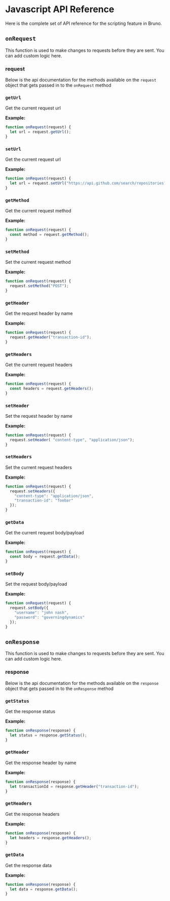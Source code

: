 # Javascript API Reference

Here is the complete set of API reference for the scripting feature in Bruno.

## `onRequest`
This function is used to make changes to requests before they are sent. You can add custom logic here.

### request
Below is the api documentation for the methods available on the `request` object that gets passed in to the `onRequest` method

### `getUrl`
Get the current request url

**Example:**
```javascript
function onRequest(request) {
  let url = request.getUrl();
}
```

### `setUrl`
Get the current request url

**Example:**
```javascript
function onRequest(request) {
  let url = request.setUrl("https://api.github.com/search/repositories?q=vue&order=desc&per_page=10");
}
```

### `getMethod`
Get the current request method

**Example:**
```javascript
function onRequest(request) {
  const method = request.getMethod();
}
```

### `setMethod`
Set the current request method

**Example:**
```javascript
function onRequest(request) {
  request.setMethod("POST");
}
```

### `getHeader`
Get the request header by name

**Example:**
```javascript
function onRequest(request) {
  request.getHeader("transaction-id");
}
```

### `getHeaders`
Get the current request headers

**Example:**
```javascript
function onRequest(request) {
  const headers = request.getHeaders();
}
```

### `setHeader`
Set the request header by name

**Example:**
```javascript
function onRequest(request) {
  request.setHeader( "content-type", "application/json");
}
```

### `setHeaders`
Set the current request headers

**Example:**
```javascript
function onRequest(request) {
  request.setHeaders({
    "content-type": "application/json",
    "transaction-id": "foobar"
  });
}
```

### `getData`
Get the current request body/payload

**Example:**
```javascript
function onRequest(request) {
  const body = request.getData();
}
```

### `setBody`
Set the request body/payload

**Example:**
```javascript
function onRequest(request) {
  request.setBody({
    "username": "john nash",
    "password": "governingdynamics"
  });
}
```
## `onResponse`
This function is used to make changes to requests before they are sent. You can add custom logic here.

### response
Below is the api documentation for the methods available on the `response` object that gets passed in to the `onResponse` method

### `getStatus`
Get the response status

**Example:**
```javascript
function onResponse(response) {
  let status = response.getStatus();
}
```

### `getHeader`
Get the response header by name

**Example:**
```javascript
function onResponse(response) {
  let transactionId = response.getHeader("transaction-id");
}
```

### `getHeaders`
Get the response headers

**Example:**
```javascript
function onResponse(response) {
  let headers = response.getHeaders();
}
```

### `getData`
Get the response data

**Example:**
```javascript
function onResponse(response) {
  let data = response.getData();
}
```